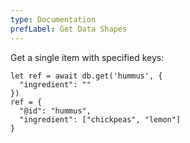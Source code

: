 ```yaml
---
type: Documentation
prefLabel: Get Data Shapes
---
```


Get a single item with specified keys:

```
let ref = await db.get('hummus', {
  "ingredient": ""
})
ref = {
  "@id": "hummus",
  "ingredient": ["chickpeas", "lemon"]
}
```